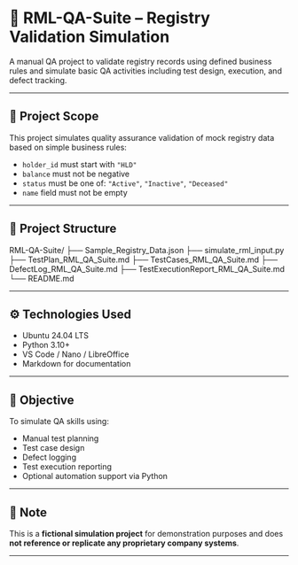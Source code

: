 # 🧪 RML-QA-Suite – Registry Validation Simulation

A manual QA project to validate registry records using defined business rules and simulate basic QA activities including test design, execution, and defect tracking.

---

## 🧾 Project Scope

This project simulates quality assurance validation of mock registry data based on simple business rules:

- `holder_id` must start with `"HLD"`
- `balance` must not be negative
- `status` must be one of: `"Active"`, `"Inactive"`, `"Deceased"`
- `name` field must not be empty

---

## 📁 Project Structure

RML-QA-Suite/
├── Sample_Registry_Data.json
├── simulate_rml_input.py
├── TestPlan_RML_QA_Suite.md
├── TestCases_RML_QA_Suite.md
├── DefectLog_RML_QA_Suite.md
├── TestExecutionReport_RML_QA_Suite.md
└── README.md


---

## ⚙️ Technologies Used

- Ubuntu 24.04 LTS
- Python 3.10+
- VS Code / Nano / LibreOffice
- Markdown for documentation

---

## 🎯 Objective

To simulate QA skills using:
- Manual test planning
- Test case design
- Defect logging
- Test execution reporting
- Optional automation support via Python

---

## 📌 Note

This is a **fictional simulation project** for demonstration purposes and does **not reference or replicate any proprietary company systems**.

---
